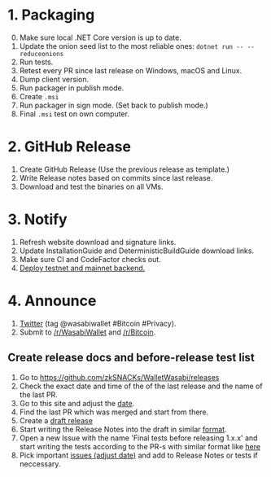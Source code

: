 # 1. Packaging

0. Make sure local .NET Core version is up to date.
1. Update the onion seed list to the most reliable ones: `dotnet run -- --reduceonions`
2. Run tests.
3. Retest every PR since last release on Windows, macOS and Linux.
4. Dump client version.
5. Run packager in publish mode.
6. Create `.msi`
7. Run packager in sign mode. (Set back to publish mode.)
8. Final `.msi` test on own computer.

# 2. GitHub Release

1. Create GitHub Release (Use the previous release as template.)
2. Write Release notes based on commits since last release.
3. Download and test the binaries on all VMs.

# 3. Notify

1. Refresh website download and signature links.
2. Update InstallationGuide and DeterministicBuildGuide download links.
3. Make sure CI and CodeFactor checks out.
4. [Deploy testnet and mainnet backend.](https://github.com/zkSNACKs/WalletWasabi/blob/master/WalletWasabi.Documentation/BackendDeployment.md#update)

# 4. Announce

1. [Twitter](https://twitter.com) (tag @wasabiwallet #Bitcoin #Privacy).
2. Submit to [/r/WasabiWallet](https://old.reddit.com/r/WasabiWallet/) and [/r/Bitcoin](https://old.reddit.com/r/Bitcoin/).

## Create release docs and before-release test list

1. Go to https://github.com/zkSNACKs/WalletWasabi/releases
2. Check the exact date and time of the of the last release and the name of the last PR.
3. Go to this site and adjust the [date](https://github.com/zkSNACKs/WalletWasabi/pulls?q=is%3Apr+merged%3A%3E%3D2019-07-07+sort%3Aupdated-asc).
4. Find the last PR which was merged and start from there.
5. Create a [draft release](https://github.com/zkSNACKs/WalletWasabi/releases/new)
5. Start writing the Release Notes into the draft in similar [format](https://github.com/zkSNACKs/WalletWasabi/releases/tag/v1.1.6).
6. Open a new Issue with the name 'Final tests before releasing 1.x.x' and start writing the tests according to the PR-s with similar format like [here](https://github.com/zkSNACKs/WalletWasabi/issues/2227)
7. Pick important [issues (adjust date)](https://github.com/zkSNACKs/WalletWasabi/issues?utf8=%E2%9C%93&q=is%3Aissue+closed%3A%3E%3D2019-07-07+sort%3Aupdated-asc+) and add to Release Notes or tests if neccessary.


